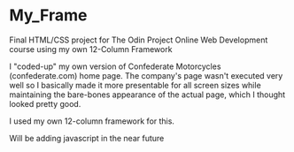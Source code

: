 # My_Frame
Final HTML/CSS project for The Odin Project Online Web Development course using my own 12-Column Framework 

I "coded-up" my own version of Confederate Motorcycles (confederate.com) home page. The company's page wasn't 
executed very well so I basically made it more presentable for all screen sizes while maintaining the bare-bones
appearance of the actual page, which I thought looked pretty good.

I used my own 12-column framework for this.

Will be adding javascript in the near future
